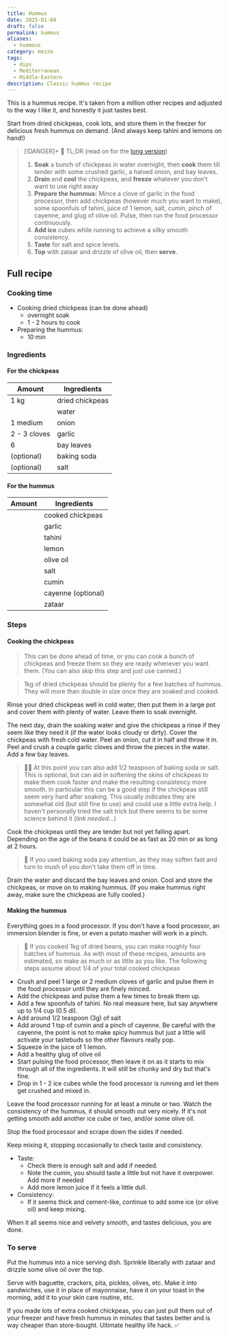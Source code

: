 ```yaml
---
title: Hummus
date: 2025-01-04
draft: false
permalink: hummus
aliases:
  - hummous
category: mezze
tags:
  - dips
  - Mediterranean
  - Middle-Eastern
description: Classic hummus recipe
---
```

This is a hummus recipe. It's taken from a million other recipes and adjusted to the way I like it, and honestly it just tastes best. 

Start from dried chickpeas, cook lots, and store them in the freezer for delicious fresh hummus on demand. (And always keep tahini and lemons on hand!)

> [!DANGER]+ 🥱 TL;DR
> (read on for the [long version](#full-recipe))
> 1. **Soak** a bunch of chickpeas in water overnight, then **cook** them till tender with some crushed garlic, a halved onion, and bay leaves. 
> 2. **Drain** and **cool** the chickpeas, and **freeze** whatever you don't want to use right away
> 3. **Prepare the hummus:** Mince a clove of garlic in the food processor, then add chickpeas (however much you want to make), some spoonfuls of tahini, juice of 1 lemon, salt, cumin, pinch of cayenne, and glug of olive oil. Pulse, then run the food processor continuously.
> 4. **Add ice** cubes while running to achieve a silky smooth consistency.
> 5. **Taste** for salt and spice levels.
> 6. **Top** with zataar and drizzle of olive oil, then **serve**. 

## Full recipe
### Cooking time
- Cooking dried chickpeas (can be done ahead)
	- overnight soak
	- 1 - 2 hours to cook
- Preparing the hummus: 
	- 10 min
### Ingredients

#### For the chickpeas

| Amount       | Ingredients     |
| ------------ | --------------- |
| 1 kg         | dried chickpeas |
|              | water           |
| 1 medium     | onion           |
| 2 - 3 cloves | garlic          |
| 6            | bay leaves      |
| (optional)   | baking soda     |
| (optional)   | salt            |
#### For the hummus

| Amount | Ingredients        |
| ------ | ------------------ |
|        | cooked chickpeas   |
|        | garlic             |
|        | tahini             |
|        | lemon              |
|        | olive oil          |
|        | salt               |
|        | cumin              |
|        | cayenne (optional) |
|        | zataar             |
### Steps

#### Cooking the chickpeas

> This can be done ahead of time, or you can cook a bunch of chickpeas and freeze them so they are ready whenever you want them. (You can also skip this step and just use canned.)

> 1kg of dried chickpeas should be plenty for a few batches of hummus. They will more than double in size once they are soaked and cooked.  

Rinse your dried chickpeas well in cold water, then put them in a large pot and cover them with plenty of water. Leave them to soak overnight. 

The next day, drain the soaking water and give the chickpeas a rinse if they seem like they need it (if the water looks cloudy or dirty). Cover the chickpeas with fresh cold water. Peel an onion, cut it in half and throw it in. Peel and crush a couple garlic cloves and throw the pieces in the water. Add a few bay leaves. 

> 🧑‍🔬 At this point you can also add 1/2 teaspoon of baking soda or salt. This is optional, but can aid in softening the skins of chickpeas to make them cook faster and make the resulting consistency more smooth. In particular this can be a good step if the chickpeas still seem very hard after soaking. This usually indicates they are somewhat old (but still fine to use) and could use a little extra help. I haven't personally tried the salt trick but there seems to be some science behind it (*link needed...*) 

Cook the chickpeas until they are tender but not yet falling apart. Depending on the age of the beans it could be as fast as 20 min or as long at 2 hours. 

> 🚨 If you used baking soda pay attention, as they may soften fast and turn to mush of you don't take them off in time.

Drain the water and discard the bay leaves and onion. Cool and store the chickpeas, or move on to making hummus. (If you make hummus right away, make sure the chickpeas are fully cooled.)

#### Making the hummus

Everything goes in a food processor. If you don't have a food processor, an immersion blender is fine, or even a potato masher will work in a pinch. 

> 🧮 If you cooked 1kg of dried beans, you can make roughly four batches of hummus. As with most of these recipes, amounts are estimated, so make as much or as little as you like. The following steps assume about 1/4 of your total cooked chickpeas

- Crush and peel 1 large or 2 medium cloves of garlic and pulse them in the food processor until they are finely minced.
- Add the chickpeas and pulse them a few times to break them up. 
- Add a few spoonfuls of tahini. No real measure here, but say anywhere up to 1/4 cup (0.5 dl). 
- Add around 1/2 teaspoon (3g) of salt
- Add around 1 tsp of cumin and a pinch of cayenne. Be careful with the cayenne, the point is not to make spicy hummus but just a little will activate your tastebuds so the other flavours really pop. 
- Squeeze in the juice of 1 lemon.
- Add a healthy glug of olive oil
- Start pulsing the food processor, then leave it on as it starts to mix through all of the ingredients. It will still be chunky and dry but that's fine. 
- Drop in 1 - 2 ice cubes while the food processor is running and let them get crushed and mixed in. 

Leave the food processor running for at least a minute or two. Watch the consistency of the hummus, it should smooth out very nicely. If it's not getting smooth add another ice cube or two, and/or some olive oil. 

Stop the food processor and scrape down the sides if needed. 

Keep mixing it, stopping occasionally to check taste and consistency.

- Taste: 
	- Check there is enough salt and add if needed. 
	- Note the cumin, you should taste a little but not have it overpower. Add more if needed
	- Add more lemon juice if it feels a little dull. 
- Consistency:
	- If it seems thick and cement-like, continue to add some ice (or olive oil) and keep mixing. 

When it all seems nice and velvety smooth, and tastes delicious, you are done. 

### To serve

Put the hummus into a nice serving dish. Sprinkle liberally with zataar and drizzle some olive oil over the top. 

Serve with baguette, crackers, pita, pickles, olives, etc. Make it into sandwiches, use it in place of mayonnaise, have it on your toast in the morning, add it to your skin care routine, etc. 

If you made lots of extra cooked chickpeas, you can just pull them out of your freezer and have fresh hummus in minutes that tastes better and is way cheaper than store-bought. Ultimate healthy life hack. ✅
